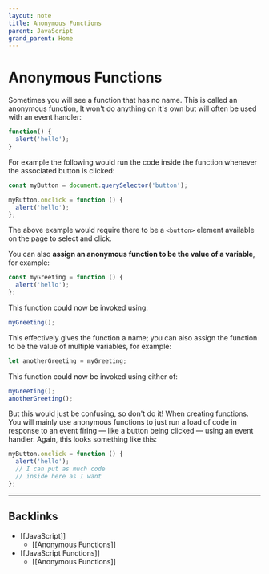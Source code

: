 ```yaml
---
layout: note
title: Anonymous Functions
parent: JavaScript
grand_parent: Home
---
```


# Anonymous Functions

Sometimes you will see a function that has no name. This is called an anonymous function, It won't do anything on it's own but will often be used with an event handler:

```javascript
function() {
  alert('hello');
}
```

For example the following would run the code inside the function whenever the associated button is clicked:

```javascript
const myButton = document.querySelector('button');

myButton.onclick = function () {
  alert('hello');
};
```

The above example would require there to be a `<button>` element available on the page to select and click.

You can also **assign an anonymous function to be the value of a variable**, for example:

```javascript
const myGreeting = function () {
  alert('hello');
};
```

This function could now be invoked using:

```javascript
myGreeting();
```

This effectively gives the function a name; you can also assign the function to be the value of multiple variables, for example:

```javascript
let anotherGreeting = myGreeting;
```

This function could now be invoked using either of:

```javascript
myGreeting();
anotherGreeting();
```

But this would just be confusing, so don't do it! When creating functions. You will mainly use anonymous functions to just run a load of code in response to an event firing — like a button being clicked — using an event handler. Again, this looks something like this:

```javascript
myButton.onclick = function () {
  alert('hello');
  // I can put as much code
  // inside here as I want
};
```

---
## Backlinks
* [[JavaScript]]
	* [[Anonymous Functions]]
* [[JavaScript Functions]]
	* [[Anonymous Functions]]

